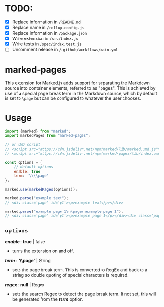 <!-- The character `|` around a string denotes a place in this markdown file that needs to be changed for each extension. -->
<!-- You may also delete any comments you don't need anymore. -->

# TODO:

- [x] Replace information in `/README.md`
- [x] Replace name in `/rollup.config.js`
- [x] Replace information in `/package.json`
- [x] Write extension in `/src/index.js`
- [x] Write tests in `/spec/index.test.js`
- [ ] Uncomment release in `/.github/workflows/main.yml`

<!-- Delete this line and above -->

# marked-pages
This extension for Marked.js adds support for separating the Markdown source into container elements, referred to as "pages". This is achieved by use of a special page break term in the Markdown source, which by default is set to `\page` but can be configured to whatever the user chooses.

# Usage

```js
import {marked} from "marked";
import markedPages from "marked-pages";

// or UMD script
// <script src="https://cdn.jsdelivr.net/npm/marked/lib/marked.umd.js"></script>
// <script src="https://cdn.jsdelivr.net/npm/marked-pages/lib/index.umd.js"></script>

const options = {
	// default options
	enable: true;
	term: '\\\\page'
};

marked.use(markedPages(options));

marked.parse("example text");
// <div class='page' id='p1'><p>example text</p></div>

marked.parse("example page 1\n\page\nexample page 2");
// <div class='page' id='p1'><p>example page 1</p></div><div class='page' id='p2'><p>example page 2</p></div>
```

## `options`

**_enable_** : **true** | false
- turns the extension on and off.

**_term_** : **'\\\\page'** | String
- sets the page break term. This is converted to RegEx and back to a string so double quoting of special characters is required.

**_regex_** : **null** | Regex
- sets the search Regex to detect the page break term. If not set, this will be generated from the **_term_** option.
